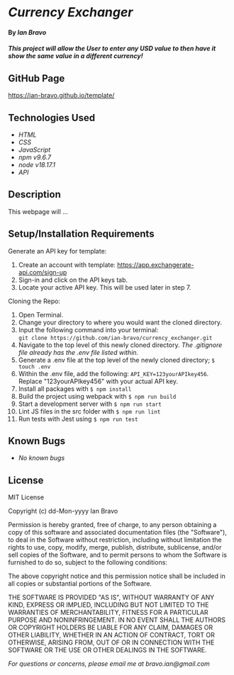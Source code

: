 # _Currency Exchanger_

#### By _**Ian Bravo**_

#### _This project will allow the User to enter any USD value to then have it show the same value in a different currency!_

## GitHub Page ##

https://ian-bravo.github.io/template/


## Technologies Used

* _HTML_
* _CSS_
* _JavaScript_
* _npm v9.6.7_
* _node v18.17.1_
* _API_


## Description

This webpage will ... 

## Setup/Installation Requirements

Generate an API key for template:
1. Create an account with template: https://app.exchangerate-api.com/sign-up
2. Sign-in and click on the API keys tab.
3. Locate your active API key. This will be used later in step 7.

Cloning the Repo:
1. Open Terminal.
2. Change your directory to where you would want the cloned directory.
3. Input the following command into your terminal:  
 `git clone https://github.com/ian-bravo/currency_exchanger.git`
4. Navigate to the top level of this newly cloned directory. _The .gitignore file already has the .env file listed within._
5. Generate a .env file at the top level of the newly cloned directory; `$ touch .env`
6. Within the .env file, add the following: `API_KEY=123yourAPIkey456`. Replace "123yourAPIkey456" with your actual API key.
7. Install all packages with `$ npm install`
8. Build the project using webpack with `$ npm run build`
9. Start a development server with `$ npm run start`
10. Lint JS files in the src folder with `$ npm run lint`
11. Run tests with Jest using `$ npm run test`


## Known Bugs

* _No known bugs_


## License

MIT License  

Copyright (c) dd-Mon-yyyy Ian Bravo  

Permission is hereby granted, free of charge, to any person obtaining a copy of this software and associated documentation files (the "Software"), to deal in the Software without restriction, including without limitation the rights to use, copy, modify, merge, publish, distribute, sublicense, and/or sell copies of the Software, and to permit persons to whom the Software is furnished to do so, subject to the following conditions:  

The above copyright notice and this permission notice shall be included in all copies or substantial portions of the Software.  

THE SOFTWARE IS PROVIDED "AS IS", WITHOUT WARRANTY OF ANY KIND, EXPRESS OR IMPLIED, INCLUDING BUT NOT LIMITED TO THE WARRANTIES OF MERCHANTABILITY, FITNESS FOR A PARTICULAR PURPOSE AND NONINFRINGEMENT. IN NO EVENT SHALL THE AUTHORS OR COPYRIGHT HOLDERS BE LIABLE FOR ANY CLAIM, DAMAGES OR OTHER LIABILITY, WHETHER IN AN ACTION OF CONTRACT, TORT OR OTHERWISE, ARISING FROM, OUT OF OR IN CONNECTION WITH THE SOFTWARE OR THE USE OR OTHER DEALINGS IN THE SOFTWARE.



_For questions or concerns, please email me at bravo.ian@gmail.com_